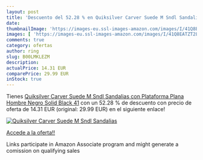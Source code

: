 ```yaml
---
layout: post
title: 'Descuento del 52.28 % en Quiksilver Carver Suede M Sndl Sandalias'
date: 
thumbnailImage: 'https://images-eu.ssl-images-amazon.com/images/I/41Q8EATZT2L._SL200_.jpg'
images: [ 'https://images-eu.ssl-images-amazon.com/images/I/41Q8EATZT2L._SL200_.jpg' ]
comments: true
category: ofertas
author: ring
slug: B00LMKLEZM
description:
actualPrice: 14.31 EUR
comparePrice: 29.99 EUR
inStock: true
---
```


Tienes [Quiksilver Carver Suede M Sndl Sandalias con Plataforma Plana  Hombre  Negro  Solid Black   41](https://www.amazon.es/dp/B00LMKLEZM/?tag=tolees-21) con un 52.28 % de descuento con precio de oferta de 14.31 EUR (original: 29.99 EUR) en el siguiente enlace!

[![Quiksilver Carver Suede M Sndl Sandalias](https://images-eu.ssl-images-amazon.com/images/I/41Q8EATZT2L._SL200_.jpg)](https://www.amazon.es/dp/B00LMKLEZM/?tag=tolees-21)

[Accede a la oferta!!](https://www.amazon.es/dp/B00LMKLEZM/?tag=tolees-21)

Links participate in Amazon Associate program and might generate a comission on qualifying sales


